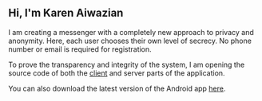 ## Hi, I'm Karen Aiwazian
I am creating a messenger with a completely new approach to privacy and anonymity. Here, each user chooses their own level of secrecy. No phone number or email is required for registration.

To prove the transparency and integrity of the system, I am opening the source code of both the <a href="https://github.com/karenaiwazian/messenger_client">client</a> and server parts of the application.

You can also download the latest version of the Android app <a href="https://raw.githubusercontent.com/karenaiwazian/karenaiwazian/main/messenger.apk" download>here</a>.

<!--
**karenaiwazian/karenaiwazian** is a ✨ _special_ ✨ repository because its `README.md` (this file) appears on your GitHub profile.

Here are some ideas to get you started:

- 🔭 I’m currently working on ...
- 🌱 I’m currently learning ...
- 👯 I’m looking to collaborate on ...
- 🤔 I’m looking for help with ...
- 💬 Ask me about ...
- 📫 How to reach me: ...
- 😄 Pronouns: ...
- ⚡ Fun fact: ...
-->
